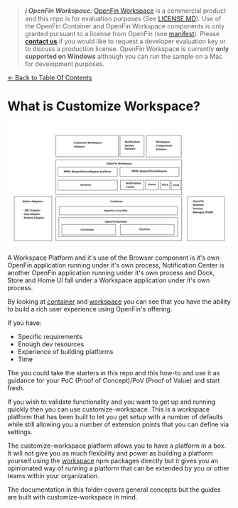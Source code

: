 > **_:information_source: OpenFin Workspace:_** [OpenFin Workspace](https://www.openfin.co/workspace/) is a commercial product and this repo is for evaluation purposes (See [LICENSE.MD](../LICENSE.MD)). Use of the OpenFin Container and OpenFin Workspace components is only granted pursuant to a license from OpenFin (see [manifest](../public/manifest.fin.json)). Please [**contact us**](https://www.openfin.co/workspace/poc/) if you would like to request a developer evaluation key or to discuss a production license.
> OpenFin Workspace is currently **only supported on Windows** although you can run the sample on a Mac for development purposes.

[<- Back to Table Of Contents](../README.md)

# What is Customize Workspace?

![What is customize workspace?](./assets/customize-workspace.png)

A Workspace Platform and it's use of the Browser component is it's own OpenFin application running under it's own process, Notification Center is another OpenFin application running under it's own process and Dock, Store and Home UI fall under a Workspace application under it's own process.

By looking at [container](./what-is-container.md) and [workspace](./what-is-workspace.md) you can see that you have the ability to build a rich user experience using OpenFin's offering.

If you have:

- Specific requirements
- Enough dev resources
- Experience of building platforms
- Time

The you could take the starters in this repo and this how-to and use it as guidance for your PoC (Proof of Concept)/PoV (Proof of Value) and start fresh.

If you wish to validate functionality and you want to get up and running quickly then you can use customize-workspace. This is a workspace platform that has been built to let you get setup with a number of defaults while still allowing you a number of extension points that you can define via settings.

The customize-workspace platform allows you to have a platform in a box. It will not give you as much flexibility and power as building a platform yourself using the [workspace](./what-is-workspace.md) npm packages directly but it gives you an opinionated way of running a platform that can be extended by you or other teams within your organization.

The documentation in this folder covers general concepts but the guides are built with customize-workspace in mind.
